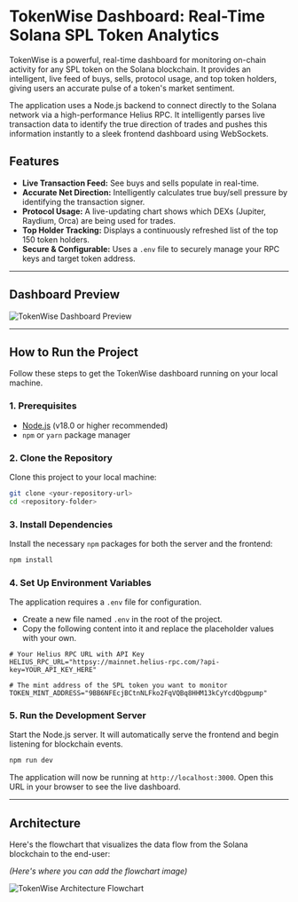 # TokenWise Dashboard: Real-Time Solana SPL Token Analytics

TokenWise is a powerful, real-time dashboard for monitoring on-chain activity for any SPL token on the Solana blockchain. It provides an intelligent, live feed of buys, sells, protocol usage, and top token holders, giving users an accurate pulse of a token's market sentiment.

The application uses a Node.js backend to connect directly to the Solana network via a high-performance Helius RPC. It intelligently parses live transaction data to identify the true direction of trades and pushes this information instantly to a sleek frontend dashboard using WebSockets.

## Features

- **Live Transaction Feed:** See buys and sells populate in real-time.
- **Accurate Net Direction:** Intelligently calculates true buy/sell pressure by identifying the transaction signer.
- **Protocol Usage:** A live-updating chart shows which DEXs (Jupiter, Raydium, Orca) are being used for trades.
- **Top Holder Tracking:** Displays a continuously refreshed list of the top 150 token holders.
- **Secure & Configurable:** Uses a `.env` file to securely manage your RPC keys and target token address.

---

## Dashboard Preview



![TokenWise Dashboard Preview](https://github.com/user-attachments/assets/f8f6c7e5-2ad1-4d10-9036-94068d1b540a)

---

## How to Run the Project

Follow these steps to get the TokenWise dashboard running on your local machine.

### 1. Prerequisites

- [Node.js](https://nodejs.org/) (v18.0 or higher recommended)
- `npm` or `yarn` package manager

### 2. Clone the Repository

Clone this project to your local machine:

```bash
git clone <your-repository-url>
cd <repository-folder>
```

### 3. Install Dependencies

Install the necessary `npm` packages for both the server and the frontend:

```bash
npm install
```

### 4. Set Up Environment Variables

The application requires a `.env` file for configuration.

-   Create a new file named `.env` in the root of the project.
-   Copy the following content into it and replace the placeholder values with your own.

```env
# Your Helius RPC URL with API Key
HELIUS_RPC_URL="httpsy://mainnet.helius-rpc.com/?api-key=YOUR_API_KEY_HERE"

# The mint address of the SPL token you want to monitor
TOKEN_MINT_ADDRESS="9BB6NFEcjBCtnNLFko2FqVQBq8HHM13kCyYcdQbgpump"
```

### 5. Run the Development Server

Start the Node.js server. It will automatically serve the frontend and begin listening for blockchain events.

```bash
npm run dev
```

The application will now be running at `http://localhost:3000`. Open this URL in your browser to see the live dashboard.

---

## Architecture

Here's the flowchart that visualizes the data flow from the Solana blockchain to the end-user:

_(Here's where you can add the flowchart image)_

![TokenWise Architecture Flowchart](https://github.com/user-attachments/assets/105a5fe3-98d3-4f15-895c-420706c99621)